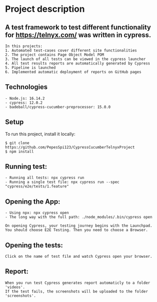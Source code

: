 # Project description
## A test framework to test different functionality for https://telnyx.com/ was written in cypress.
```
In this projects:
1. Automated test-cases cover different site functionalities
2. The project contains Page Object Model POM
3. The launch of all tests can be viewed in the cypress launcher
4. All test results reports are automatically generated by Cypress
5. Pipeline is launched
6. Implemented automatic deployment of reports on GitHub pages
```
## Technologies
```
- Node.js: 16.14.2
- cypress: 12.0.2
- badeball/cypress-cucumber-preprocessor: 15.0.0
```

## Setup 
To run this project, install it locally:
```
$ git clone https://github.com/PepesSpi123/CypressCucumberTelnyxProject
$ npm install 
```
## Running test:
```
- Running all tests: npx cypress run
- Running a single test file: npx cypress run --spec "cypress/e2e/tests/1.feature"
```
## Opening the App: 
```
- Using npx: npx cypress open
- The long way with the full path: ./node_modules/.bin/cypress open

On opening Cypress, your testing journey begins with the Launchpad. You should choose E2E Testing. Then you need to choose a Browser.
```
## Opening the tests:
```
Click on the name of test file and watch Cypress open your browser.
```
## Report:
```
When you run test Cypress generates report automaticly to a folder 'videos'. 
If the test fails, the screenshots will be uploaded to the folder 'screenshots'.
```
